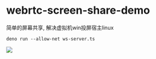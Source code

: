 # webrtc-screen-share-demo

简单的屏幕共享, 解决虚拟机win投屏宿主linux

```shell
deno run --allow-net ws-server.ts
```

![](https://raw.githubusercontent.com/deepkolos/simple-screen-share-webrtc/master/screenshot.png)
